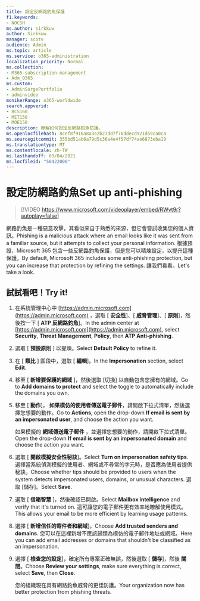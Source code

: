 ```yaml
---
title: 設定反網路釣魚保護
f1.keywords:
- NOCSH
ms.author: sirkkuw
author: Sirkkuw
manager: scotv
audience: Admin
ms.topic: article
ms.service: o365-administration
localization_priority: Normal
ms.collection:
- M365-subscription-management
- Adm_O365
ms.custom:
- AdminSurgePortfolio
- adminvideo
monikerRange: o365-worldwide
search.appverid:
- BCS160
- MET150
- MOE150
description: 瞭解如何設定反網路釣魚防護。
ms.openlocfilehash: 8cef8f916a8a3e2b27dd7f76ddecd921d59ca0c4
ms.sourcegitcommit: 355bd51ab6a79d5c36a4e4f57df74ae6873eba19
ms.translationtype: MT
ms.contentlocale: zh-TW
ms.lasthandoff: 03/04/2021
ms.locfileid: "50422000"
---
```

# <a name="set-up-anti-phishing"></a><span data-ttu-id="7592d-103">設定防網路釣魚</span><span class="sxs-lookup"><span data-stu-id="7592d-103">Set up anti-phishing</span></span>

> [!VIDEO https://www.microsoft.com/videoplayer/embed/RWvt9r?autoplay=false]

<span data-ttu-id="7592d-104">網路釣魚是一種惡意攻擊，其看似來自于熟悉的來源，但它會嘗試收集您的個人資訊。</span><span class="sxs-lookup"><span data-stu-id="7592d-104">Phishing is a malicious attack where an email looks like it was sent from a familiar source, but it attempts to collect your personal information.</span></span> <span data-ttu-id="7592d-105">根據預設，Microsoft 365 包含一些反網路釣魚保護，但是您可以精煉設定，以提升這種保護。</span><span class="sxs-lookup"><span data-stu-id="7592d-105">By default, Microsoft 365 includes some anti-phishing protection, but you can increase that protection by refining the settings.</span></span> <span data-ttu-id="7592d-106">讓我們看看。</span><span class="sxs-lookup"><span data-stu-id="7592d-106">Let's take a look.</span></span>

## <a name="try-it"></a><span data-ttu-id="7592d-107">試試看吧！</span><span class="sxs-lookup"><span data-stu-id="7592d-107">Try it!</span></span>

1. <span data-ttu-id="7592d-108">在系統管理中心中 [https://admin.microsoft.com](https://admin.microsoft.com) ，選取 [ **安全性**]、[ **威脅管理**]、[ **原則**]，然後按一下 [ **ATP 反網路釣魚**]。</span><span class="sxs-lookup"><span data-stu-id="7592d-108">In the admin center at [https://admin.microsoft.com](https://admin.microsoft.com), select **Security**, **Threat Management**, **Policy**, then **ATP Anti-phishing**.</span></span>
1. <span data-ttu-id="7592d-109">選取 [ **預設原則** ] 以提煉。</span><span class="sxs-lookup"><span data-stu-id="7592d-109">Select **Default Policy** to refine it.</span></span>
1. <span data-ttu-id="7592d-110">在 [ **類比** ] 區段中，選取 [ **編輯**]。</span><span class="sxs-lookup"><span data-stu-id="7592d-110">In the **Impersonation** section, select **Edit**.</span></span>
1. <span data-ttu-id="7592d-111">移至 [ **新增要保護的網域** ]，然後選取 [切換] 以自動包含您擁有的網域。</span><span class="sxs-lookup"><span data-stu-id="7592d-111">Go to **Add domains to protect** and select the toggle to automatically include the domains you own.</span></span>
1. <span data-ttu-id="7592d-112">移至 [ **動作**]， **如果模仿的使用者傳送電子郵件**，請開啟下拉式清單，然後選擇您想要的動作。</span><span class="sxs-lookup"><span data-stu-id="7592d-112">Go to **Actions**, open the drop-down **If email is sent by an impersonated user**, and choose the action you want.</span></span>

    <span data-ttu-id="7592d-113">如果模擬的 **網域傳送電子郵件** ，並選擇您想要的動作，請開啟下拉式清單。</span><span class="sxs-lookup"><span data-stu-id="7592d-113">Open the drop-down **If email is sent by an impersonated domain** and choose the action you want.</span></span>
1. <span data-ttu-id="7592d-114">選取 [ **開啟模擬安全性秘訣**]。</span><span class="sxs-lookup"><span data-stu-id="7592d-114">Select **Turn on impersonation safety tips**.</span></span> <span data-ttu-id="7592d-115">選擇當系統偵測模擬的使用者、網域或不尋常的字元時，是否應為使用者提供秘訣。</span><span class="sxs-lookup"><span data-stu-id="7592d-115">Choose whether tips should be provided to users when the system detects impersonated users, domains, or unusual characters.</span></span> <span data-ttu-id="7592d-116">選取 [儲存]。</span><span class="sxs-lookup"><span data-stu-id="7592d-116">Select **Save**.</span></span>
1. <span data-ttu-id="7592d-117">選取 [ **信箱智慧** ]，然後確認已開啟。</span><span class="sxs-lookup"><span data-stu-id="7592d-117">Select **Mailbox intelligence** and verify that it's turned on.</span></span> <span data-ttu-id="7592d-118">這可讓您的電子郵件更有效率地瞭解使用模式。</span><span class="sxs-lookup"><span data-stu-id="7592d-118">This allows your email to be more efficient by learning usage patterns.</span></span>
1. <span data-ttu-id="7592d-119">選擇 [ **新增信任的寄件者和網域**]。</span><span class="sxs-lookup"><span data-stu-id="7592d-119">Choose **Add trusted senders and domains**.</span></span> <span data-ttu-id="7592d-120">您可以在這裡新增不應該歸類為模仿的電子郵件地址或網域。</span><span class="sxs-lookup"><span data-stu-id="7592d-120">Here you can add email addresses or domains that shouldn't be classified as an impersonation.</span></span>
1. <span data-ttu-id="7592d-121">選擇 [ **檢查您的設定**]，確定所有專案正確無誤，然後選取 [ **儲存**]，然後 **關閉**。</span><span class="sxs-lookup"><span data-stu-id="7592d-121">Choose **Review your settings**, make sure everything is correct, select **Save**, then **Close**.</span></span>

    <span data-ttu-id="7592d-122">您的組織現在具有網路釣魚威脅的更佳防護。</span><span class="sxs-lookup"><span data-stu-id="7592d-122">Your organization now has better protection from phishing threats.</span></span>